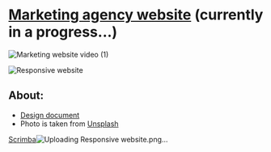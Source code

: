 # [Marketing agency website]( https://frontendella.github.io/Marketing-agency-website/) (currently in a progress...)

![Marketing website video (1)](https://user-images.githubusercontent.com/82247833/221116780-d0b0155b-1a99-4c55-9ef1-7d3259c7433a.gif)

![Responsive website](https://user-images.githubusercontent.com/82247833/221117039-75ebfa5d-0737-4b31-9b81-7818c3cb77c6.png)


## About: 

* [Design document](https://xd.adobe.com/spec/f255d364-6d5e-4aaf-7703-6f8d0a398281-8464/grid)
* Photo is taken from [Unsplash](https://unsplash.com/)

[Scrimba](https://scrimba.com/learn/responsive)![Uploading Responsive website.png…]()
